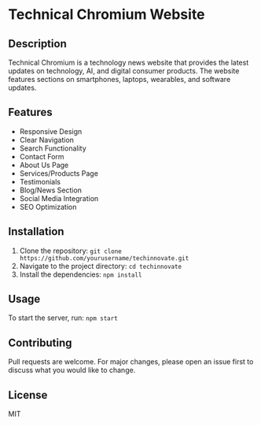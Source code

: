 # Technical Chromium Website

## Description

Technical Chromium is a technology news website that provides the latest updates on technology, AI, and digital consumer products. The website features sections on smartphones, laptops, wearables, and software updates.

## Features

- Responsive Design
- Clear Navigation
- Search Functionality
- Contact Form
- About Us Page
- Services/Products Page
- Testimonials
- Blog/News Section
- Social Media Integration
- SEO Optimization

## Installation

1. Clone the repository: `git clone https://github.com/yourusername/techinnovate.git`
2. Navigate to the project directory: `cd techinnovate`
3. Install the dependencies: `npm install`

## Usage

To start the server, run: `npm start`

## Contributing

Pull requests are welcome. For major changes, please open an issue first to discuss what you would like to change.

## License

MIT
